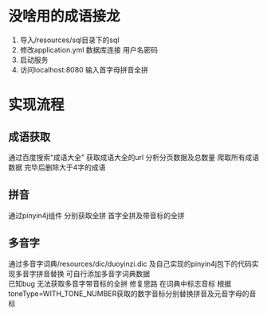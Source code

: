 # 没啥用的成语接龙
1. 导入/resources/sql目录下的sql 
2. 修改application.yml 数据库连接 用户名密码
3. 启动服务
4. 访问localhost:8080 输入首字母拼音全拼

# 实现流程
## 成语获取
通过百度搜索“成语大全” 获取成语大全的url 分析分页数据及总数量 爬取所有成语数据 完毕后删除大于4字的成语
## 拼音
通过pinyin4j组件 分别获取全拼 首字全拼及带音标的全拼
## 多音字
通过多音字词典/resources/dic/duoyinzi.dic 及自己实现的pinyin4j包下的代码实现多音字拼音替换 可自行添加多音字词典数据  
已知bug 无法获取多音字带音标的全拼 修复思路 在词典中标志音标 根据toneType=WITH_TONE_NUMBER获取的数字音标分别替换拼音及元音字母的音标
